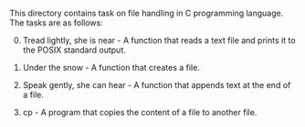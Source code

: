 This directory contains task on file handling in C programming language. The tasks are as follows:

0. Tread lightly, she is near - A function that reads a text file and prints it to the POSIX standard output.

1. Under the snow - A function that creates a file.

2. Speak gently, she can hear - A function that appends text at the end of a file.

3. cp - A program that copies the content of a file to another file.

